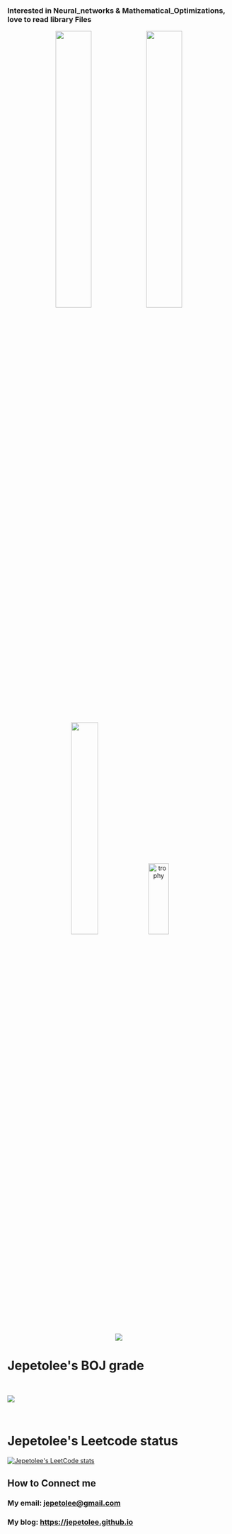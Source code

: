 ### Interested in Neural_networks & Mathematical_Optimizations, love to read library Files

<p align ="center">
<div align ="center">
<img width="40%"  src="https://github-readme-stats.vercel.app/api?username=jepetolee&count_private=true&show_icons=true&hide_border=true&hide_title=true" />
<img width="40%" src ="https://github-readme-streak-stats.herokuapp.com/?user=jepetolee&hide_border=true" />  
<img width="35%"  src="https://github-readme-stats.vercel.app/api/top-langs/?username=jepetolee&layout=compact&langs_count=8)" />                         
<img width="30%" height="160px" src="https://github-profile-trophy.vercel.app/?username=jepetolee&theme=darkhub&row=2&column=4&no-frame=true" 
     alt="trophy" />  
</div>
</p>

<p align ="center">
<a href="https://opgc.me/#/users/jepetolee" target="_blank"><img src="https://api.opgc.me/githubs/users/jepetolee/tag/?theme=basic" /></a>
</p>

# Jepetolee's BOJ grade 
<br> 
<p align ="center">
<div>
<img align='center' src="http://mazassumnida.wtf/api/v2/generate_badge?boj=leejeasok05">
</div>
</p>
<br>

# Jepetolee's Leetcode status

[![Jepetolee's LeetCode stats](https://leetcode-stats-six.vercel.app/api?username=jepetolee&theme=dark)](https://github.com/jepetolee/leetcode-stats)

## How to Connect me
### My email: jepetolee@gmail.com
### My blog: https://jepetolee.github.io
